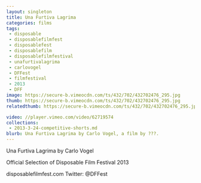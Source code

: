 ```yaml
---
layout: singleton
title: Una Furtiva Lagrima
categories: films
tags:
 - disposable
 - disposablefilmfest
 - disposablefest
 - disposablefilm
 - disposablefilmfestival
 - unafurtivalagrima
 - carlovogel
 - DFFest
 - filmfestival
 - 2013
 - DFF
image: https://secure-b.vimeocdn.com/ts/432/702/432702476_295.jpg
thumb: https://secure-b.vimeocdn.com/ts/432/702/432702476_295.jpg
relatedthumb: https://secure-b.vimeocdn.com/ts/432/702/432702476_295.jpg

video: //player.vimeo.com/video/62719574
collections:
 - 2013-3-24-competitive-shorts.md
blurb: Una Furtiva Lagrima by Carlo Vogel, a film by ???.
---
```


Una Furtiva Lagrima by Carlo Vogel

Official Selection of Disposable Film Festival 2013

disposablefilmfest.com
Twitter: @DFFest